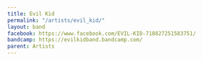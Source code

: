 ```yaml
---
title: Evil Kid
permalink: "/artists/evil_kid/"
layout: band
facebook: https://www.facebook.com/EVIL-KID-718827251583751/
bandcamp: https://evilkidband.bandcamp.com/
parent: Artists
---
```


